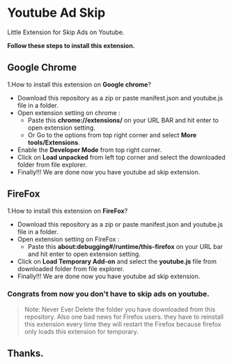 # Youtube Ad Skip

Little Extension for Skip Ads on Youtube.

**Follow these steps to install this extension.**

## Google Chrome
1.How to install this extension on **Google chrome**?

-   Download this repository as a zip or paste manifest.json and youtube.js file in a folder.
-   Open extension setting on chrome : 
    -   Paste this **chrome://extensions/** on your URL BAR and hit enter to open extension setting.
    -   Or Go to the options from top right corner and select **More tools/Extensions**.
-   Enable the **Developer Mode** from top right corner.
-   Click on **Load unpacked** from left top corner and select the downloaded folder from file explorer.
-   Finally!!! We are done now you have youtube ad skip extension.


## FireFox
1.How to install this extension on **FireFox**?

-   Download this repository as a zip or paste manifest.json and youtube.js file in a folder.
-   Open extension setting on FireFox : 
    -   Paste this **about:debugging#/runtime/this-firefox** on your URL bar and hit enter to open extension setting.
-   Click on **Load Temporary Add-on** and select the **youtube.js** file from downloaded folder from file explorer.
-   Finally!!! We are done now you have youtube ad skip extension.


### Congrats from now you don't have to skip ads on youtube. 

>   Note: Never Ever Delete the folder you have downloaded from this repository.
>   Also one bad news for Firefox users. they have to reinstall this extension every time they will restart the
>   Firefox because firefox only loads this extension for temporary.

## Thanks.


